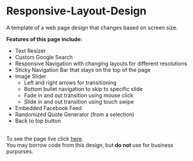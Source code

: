 # Responsive-Layout-Design
A template of a web page design that changes based on screen size.

<b>Features of this page include:</b>
<ul>
<li> Text Resizer </li>
<li> Custom Google Search </li>
<li> Responsive Navigation with changing layouts for different resolutions </li>
<li> Sticky Navigation Bar that stays on the top of the page </li>
<li> Image Slider <br>
<ul>
<li> Left and right arrows for transitioning</li>
<li> Bottom bullet navigation to skip to specific slide </li>
<li> Fade in and out transition using mouse click </li>
<li> Slide in and out transition using touch swipe </li>
</ul>
</li>
<li> Embedded Facebook Feed </li>
<li> Randomized Quote Generator (from a selection) </li>
<li> Back to top button </li>
</ul>
</br>
To see the page live click <a href="http://abri-sports.com/william/Responsive/" target="_blank">here</a>.
</br>
You may borrow code from this design, but <b> do not </b> use for business purporses.

